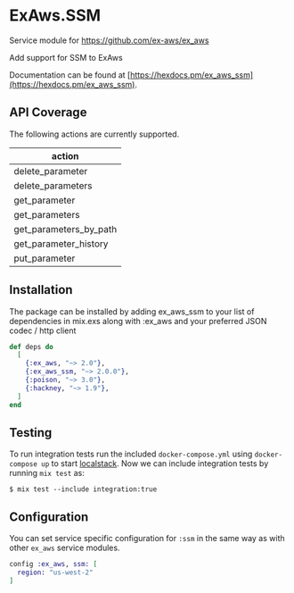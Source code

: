 # ExAws.SSM

Service module for https://github.com/ex-aws/ex_aws

Add support for SSM to ExAws

Documentation can be found at [https://hexdocs.pm/ex_aws_ssm](https://hexdocs.pm/ex_aws_ssm).

## API Coverage

The following actions are currently supported.

| action              |
| ---------------------- |
| delete_parameter       |
| delete_parameters      |
| get_parameter          |
| get_parameters         |
| get_parameters_by_path |
| get_parameter_history  |
| put_parameter          |

## Installation

The package can be installed by adding ex_aws_ssm to your list of dependencies in mix.exs along with :ex_aws and your preferred JSON codec / http client

```elixir
def deps do
  [
    {:ex_aws, "~> 2.0"},
    {:ex_aws_ssm, "~> 2.0.0"},
    {:poison, "~> 3.0"},
    {:hackney, "~> 1.9"},
  ]
end
```

## Testing
To run integration tests run the included `docker-compose.yml` using `docker-compose up` to start [localstack](https://github.com/localstack/localstack).
Now we can include integration tests by running `mix test` as:
```
$ mix test --include integration:true
```

## Configuration
You can set service specific configuration for `:ssm` in the same way as with other `ex_aws` service modules.

```elixir
config :ex_aws, ssm: [
  region: "us-west-2"
]
```



